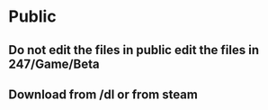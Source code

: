 # Public
## Do not edit the files in public edit the files in 247/Game/Beta
## Download from /dl or from steam
